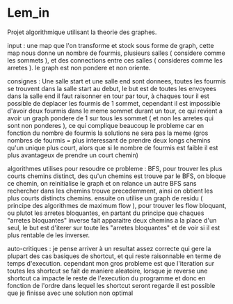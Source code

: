 # Lem_in
Projet algorithmique utilisant la theorie des graphes.

input : une map que l'on transforme et stock sous forme de graph, cette map nous donne un nombre de fourmis,
plusieurs salles ( considere comme les sommets ), et des connections entre ces salles ( consideres comme les arretes ).
le graph est non pondere et non oriente.

consignes :
Une salle start et une salle end sont donnees, toutes les fourmis se trouvent dans la salle start au debut, le but est de
toutes les envoyees dans la salle end
il faut raisonner en tour par tour, à chaques tour il est possible de deplacer les fourmis de 1 sommet, cependant
il est impossible d'avoir deux fourmis dans le meme sommet durant un tour, ce qui revient a avoir un graph pondere
de 1 sur tous les sommet ( et non les arretes qui sont non ponderes ), ce qui complique beaucoup le probleme
car en fonction du nombre de fourmis la solutions ne sera pas la meme (gros nombres de fourmis = plus interessant 
de prendre deux longs chemins qu'un unique plus court, alors que si le nombre de fourmis est faible il est plus avantageux
de prendre un court chemin)

algorithmes utilises pour resoudre ce probleme :
BFS, pour trouver les plus courts chemins distinct, des qu'un chemins est trouve par le BFS, on bloque ce chemin, on 
reinitialise le graph et on relance un autre BFS sans rechercher dans les chemins trouve precedemment, ainsi on obtient
les plus courts distincts chemins.
ensuite on utilise un graph de residu ( principe des algorithmes de maximum flow ), pour trouver les flow bloquant,
ou plutot les arretes bloquantes, en partant du principe que chaques "arretes bloquantes" inverse fait apparaitre deux
chemins a la place d'un seul, le but est d'iterer sur toute les "arretes bloquantes" et de voir si il est plus rentable de
les inverser.


auto-critiques :
je pense arriver à un resultat assez correcte qui gere la plupart des cas basiques de shortcut, et qui reste raisonnable
en terme de temps d'execution.
cependant mon gros probleme est que l'iteration sur toutes les shortcut se fait de maniere aleatoire, lorsque je reverse
une shortcut ca impacte le reste de l'execution du programme et donc en fonction de l'ordre dans lequel les shortcut
seront regarde il est possible que je finisse avec une solution non optimal
